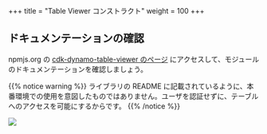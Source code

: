 +++
title = "Table Viewer コンストラクト"
weight = 100
+++

## ドキュメンテーションの確認

npmjs.org の [cdk-dynamo-table-viewer のページ](https://www.npmjs.com/package/cdk-dynamo-table-viewer) にアクセスして、モジュールのドキュメンテーションを確認しましょう。

{{% notice warning %}}
ライブラリの README に記載されているように、本番環境での使用を意図したものではありません。ユーザを認証せずに、テーブルへのアクセスを可能にするからです。
{{% /notice %}}

![](./table-viewer-npm.png)
